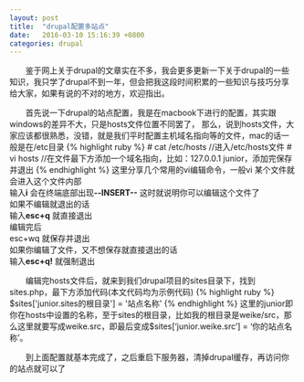 ```yaml
---
layout: post
title:  "drupal配置多站点"
date:   2016-03-10 15:16:39 +0800
categories: drupal
---
```

<p>
　　鉴于网上关于drupal的文章实在不多，我会更多更新一下关于drupal的一些知识，我只学了drupal不到一年，但会把我这段时间积累的一些知识与技巧分享给大家，如果有说的不对的地方，欢迎指出。
</p>
<p>
　　首先说一下drupal的站点配置，我是在macbook下进行的配置，其实跟windows的差异不大，只是hosts文件位置不同罢了，
那么，说到hosts文件，大家应该都很熟悉，没错，就是我们平时配置主机域名指向等的文件，mac的话一般是在/etc目录
{% highlight ruby %}
# cat /etc/hosts    //进入/etc/hosts文件
# vi hosts        //在文件最下方添加一个域名指向，比如：127.0.0.1   junior，添加完保存并退出
{% endhighlight %}
这里分享几个常用的vi编辑命令，一般vi 某个文件就会进入这个文件内部<br />
输入<b>i</b> 会在终端底部出现<b>--INSERT--</b> 这时就说明你可以编辑这个文件了<br />
如果不编辑就退出的话<br />
输入<b>esc+q</b> 就直接退出<br />
编辑完后<br />
esc+wq 就保存并退出<br />
如果你编辑了文件，又不想保存就直接退出的话<br />
输入<b>esc+q!</b> 就强制退出<br />
</p>
<p>
　　编辑完hosts文件后，就来到我们drupal项目的sites目录下，找到sites.php，最下方添加代码(本文代码均为示例代码)
{% highlight ruby %}
$sites['junior.sites的根目录'] = '站点名称'
{% endhighlight %}
这里的junior即你在hosts中设置的名称，至于sites的根目录，比如我的根目录是weike/src，那么这里就要写成weike.src，即最后变成$sites[‘junior.weike.src’] = ‘你的站点名称’。
</p>
<p>
　　到上面配置就基本完成了，之后重启下服务器，清掉drupal缓存，再访问你的站点就可以了
</p>